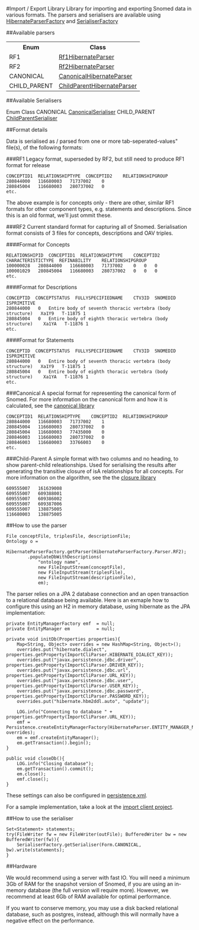 #Import / Export Library
Library for importing and exporting Snomed data in various formats. The parsers and serialisers are available using [HibernateParserFactory](/lib/importexport/src/main/java/com/ihtsdo/snomed/service/parser/HibernateParserFactory.java) and [SerialiserFactory](/lib/importexport/src/main/java/com/ihtsdo/snomed/service/serialiser/SerialiserFactory.java)

##Available parsers

<table>
  <tr>
    <th>Enum</th>
    <th>Class</th>
  </tr>
  <tr>
    <td>RF1</td>
    <td><a href="importexport/src/main/java/com/ihtsdo/snomed/service/parser/Rf1HibernateParser.java">Rf1HibernateParser</a></td>
  </tr>
  <tr>
    <td>RF2</td>
    <td><a href="importexport/src/main/java/com/ihtsdo/snomed/service/parser/Rf2HibernateParser.java">Rf2HibernateParser</a></td>
  </tr>
  <tr>
    <td>CANONICAL</td>
    <td><a href="importexport/src/main/java/com/ihtsdo/snomed/service/parser/CanonicalHibernateParser.java">CanonicalHibernateParser</a></td>
  </tr>
  <tr>
    <td>CHILD_PARENT</td>
    <td><a href="importexport/src/main/java/com/ihtsdo/snomed/service/parser/ChildParentParser.java">ChildParentHibernateParser</a></td>
  </tr>      
</table>

##Available Serialisers

Enum            Class
CANONICAL       [CanonicalSerialiser](/lib/importexport/src/main/java/com/ihtsdo/snomed/service/serialiser/CanonicalSerialiser.java)
CHILD_PARENT    [ChildParentSerialiser](/lib/importexport/src/main/java/com/ihtsdo/snomed/service/serialiser/ChildParentSerialiser.java)

##Format details

Data is serialised as / parsed from one or more tab-seperated-values" file(s), of the following formats:


###RF1
Legacy format, superseded by RF2, but still need to produce RF1 format for release

    CONCEPTID1  RELATIONSHIPTYPE  CONCEPTID2    RELATIONSHIPGROUP
    280844000   116680003   71737002    0
    280845004   116680003   280737002   0
    etc.

The above example is for concepts only - there are other, similar RF1 formats for other component types, e.g. statements and descriptions. Since this is an old format, we'll just ommit these. 


###RF2
Current standard format for capturing all of Snomed. Serialisation format consists of 3 files for concepts, descriptions and OAV triples. 

####Format for Concepts

    RELATIONSHIPID  CONCEPTID1  RELATIONSHIPTYPE    CONCEPTID2  CHARACTERISTICTYPE  REFINABILITY    RELATIONSHIPGROUP
    100000028   280844000   116680003   71737002    0   0   0
    100001029   280845004   116680003   280737002   0   0   0
    etc.

####Format for Descriptions

    CONCEPTID  CONCEPTSTATUS  FULLYSPECIFIEDNAME    CTV3ID  SNOMEDID    ISPRIMITIVE
    280844000   0   Entire body of seventh thoracic vertebra (body structure)   Xa1Y9   T-11875 1
    280845004   0   Entire body of eighth thoracic vertebra (body structure)    Xa1YA   T-11876 1
    etc.

####Format for Statements

    CONCEPTID  CONCEPTSTATUS  FULLYSPECIFIEDNAME    CTV3ID  SNOMEDID    ISPRIMITIVE
    280844000   0   Entire body of seventh thoracic vertebra (body structure)   Xa1Y9   T-11875 1
    280845004   0   Entire body of eighth thoracic vertebra (body structure)    Xa1YA   T-11876 1
    etc.

###Canonical
A special format for representing the canonical form of Snomed. For more information on the canonical form and how it is calculated, see the [canonical library](/lib/canonical/README.md)

    CONCEPTID1  RELATIONSHIPTYPE    CONCEPTID2  RELATIONSHIPGROUP
    280844000   116680003   71737002    1
    280845004   116680003   280737002   0
    280845004   116680003   77435000    0
    280846003   116680003   280737002   0
    280846003   116680003   33766003    0
    etc.


###Child-Parent
A simple format with two columns and no heading, to show parent-child releationships. Used for serialising the results after generating the transitive closure of isA relationships for all concepts. For more information on the algorithm, see the the [closure library](/lib/closure/README.md)

    609555007   161639008
    609555007   609388001
    609555007   609386002
    609555007   609387006
    609555007   138875005
    116680003   138875005

##How to use the parser

    File conceptFile, triplesFile, descriptionFile;
    Ontology o = 
        HibernateParserFactory.getParser(HibernateParserFactory.Parser.RF2);
            .populateDbWithDescriptions(
                "ontology name", 
                new FileInputStream(conceptFile), 
                new FileInputStream(triplesFile), 
                new FileInputStream(descriptionFile), 
                em);

The parser relies on a JPA 2 database connection and an open transaction to a relational database being available. Here is an exmaple how to configure this using an H2 in memory database, using hibernate as the JPA implementation:

    private EntityManagerFactory emf  = null;
    private EntityManager em          = null;

    private void initDb(Properties properties){
        Map<String, Object> overrides = new HashMap<String, Object>();
        overrides.put("hibernate.dialect", properties.getProperty(ImportCliParser.HIBERNATE_DIALECT_KEY));
        overrides.put("javax.persistence.jdbc.driver", properties.getProperty(ImportCliParser.DRIVER_KEY));
        overrides.put("javax.persistence.jdbc.url", properties.getProperty(ImportCliParser.URL_KEY));
        overrides.put("javax.persistence.jdbc.user", properties.getProperty(ImportCliParser.USER_KEY));
        overrides.put("javax.persistence.jdbc.password", properties.getProperty(ImportCliParser.PASSWORD_KEY));
        overrides.put("hibernate.hbm2ddl.auto", "update");
        
        LOG.info("Connecting to database " + properties.getProperty(ImportCliParser.URL_KEY));
        emf = Persistence.createEntityManagerFactory(HibernateParser.ENTITY_MANAGER_NAME_FROM_PERSISTENCE_XML, overrides);
        em = emf.createEntityManager();
        em.getTransaction().begin();
    }

    public void closeDb(){
        LOG.info("Closing database");
        em.getTransaction().commit();
        em.close();
        emf.close();
    }

These settings can also be configured in [persistence.xml](/client/import-main/src/main/resources/META-INF/persistence.xml).

For a sample implementation, take a look at the [import client project](/client/import-main).

##How to use the serialiser

    Set<Statement> statements;
    try(FileWriter fw = new FileWriter(outFile); BufferedWriter bw = new BufferedWriter(fw)){
        SerialiserFactory.getSerialiser(Form.CANONICAL, bw).write(statements);
    }

##Hardware

We would recommend using a server with fast IO. You will need a minimum 3Gb of RAM for the snapshot version of Snomed, if you are using an in-memory database (the full version will require more). However, we recommend at least 6Gb of RAM available for optimal performance. 

If you want to conserve memory, you may use a disk backed relational database, such as postgres, instead, although this will normally have a negative effect on the performance.
